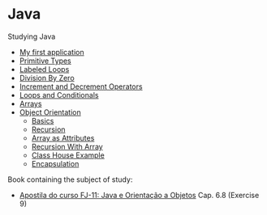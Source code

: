 # Java
Studying Java

* [My first application](https://github.com/RaphaelBatagini/java/tree/master/MyApplication)
* [Primitive Types](https://github.com/RaphaelBatagini/java/tree/master/PrimitiveTypes)
* [Labeled Loops](https://github.com/RaphaelBatagini/java/tree/master/LabeledLoops)
* [Division By Zero](https://github.com/RaphaelBatagini/java/tree/master/DivisionByZero)
* [Increment and Decrement Operators](https://github.com/RaphaelBatagini/java/tree/master/IncrementDecrement)
* [Loops and Conditionals](https://github.com/RaphaelBatagini/java/tree/master/LoopsAndConditionals)
* [Arrays](https://github.com/RaphaelBatagini/java/tree/master/Arrays)
* [Object Orientation](https://github.com/RaphaelBatagini/java/tree/master/ObjectOrientation)
	* [Basics](https://github.com/RaphaelBatagini/java/tree/master/ObjectOrientation/Basics)
	* [Recursion](https://github.com/RaphaelBatagini/java/tree/master/ObjectOrientation/Recursion)
	* [Array as Attributes](https://github.com/RaphaelBatagini/java/tree/master/ObjectOrientation/ArrayAttributes)
	* [Recursion With Array](https://github.com/RaphaelBatagini/java/tree/master/ObjectOrientation/RecursionWithArray)
	* [Class House Example](https://github.com/RaphaelBatagini/java/tree/master/ObjectOrientation/ClassHouseExample)
	* [Encapsulation](https://github.com/RaphaelBatagini/java/tree/master/ObjectOrientation/Encapsulation)


Book containing the subject of study:
* [Apostila do curso FJ-11: Java e Orientação a Objetos](https://www.caelum.com.br/apostila-java-orientacao-objetos) Cap. 6.8 (Exercise 9)

